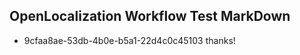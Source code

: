 ## OpenLocalization Workflow Test MarkDown
* 9cfaa8ae-53db-4b0e-b5a1-22d4c0c45103 
thanks!<!--HONumber=Mar16_HO3-->
